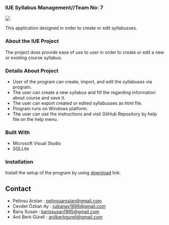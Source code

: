 ### **IUE Syllabus Management//Team No: 7**
![](https://www.linkpicture.com/q/ingsyl_1.png)

This application designed in order to create or edit syllabusses.


### **About the IUE Project**

The project does provide ease of use to user in order to create or edit a new or existing course syllabus. 

### **Details About Project**
* User of the program can create, import, and edit the syllabuses via program.
* The user can create a new syllabus and fill the regarding information about course and save it.
* The user can export created or edited syllabusses as html file.
* Program runs on Windows platform.
* The user can use the instructions and visit GitHub Repository by help file on the help menu.


### **Built With**
* Microsoft Visual Studio
* SQLLite

### Installation

Install the setup of the program by using [download](https://drive.google.com/file/d/166aNhJtWSRLo3ckuJj9jsDycQJGuvXo1/view?usp=sharing) link.


## **Contact**
* Pelinsu Arslan : pelinsuarsslan@gmail.com
* Cevdet Özkan Ay : ozkanay1996@gmail.com
* Barış Susan : barissusan1995@gmail.com
* Anıl Berk Güreli : anilberkgureli@gmail.com
